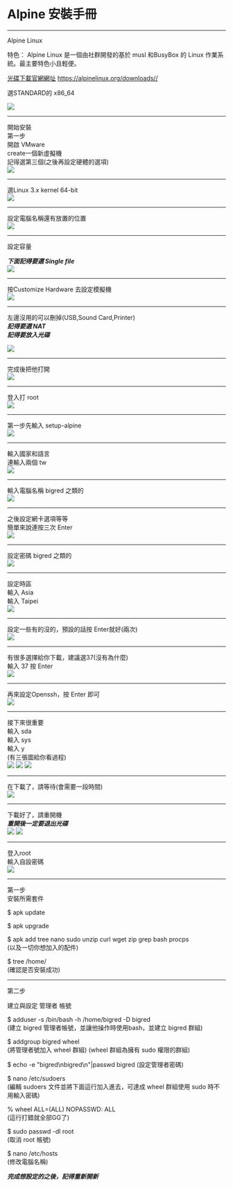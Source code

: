 # Alpine 安裝手冊


---
Alpine Linux

特色：
Alpine Linux
是一個由社群開發的基於 musl 和BusyBox 的 Linux 作業系統。最主要特色小且輕便。


[光碟下載官網網址](https://alpinelinux.org/downloads//)
https://alpinelinux.org/downloads//

選STANDARD的 x86_64

![](https://i.imgur.com/yYkfExs.png)



---

開始安裝  
第一步  
開啟 VMware  
create一個新虛擬機  
記得選第三個(之後再設定硬體的選項)  
![](https://i.imgur.com/oPAmjoU.png)


---
選Linux 3.x kernel 64-bit  
![](https://i.imgur.com/XDxm0Ec.png)


---

設定電腦名稱還有放置的位置  
![](https://i.imgur.com/oJ1830x.png)


---

設定容量  

***下面記得要選 Single file***  
![](https://i.imgur.com/7SPe2hm.png)


---

按Customize Hardware 去設定模擬機  
![](https://i.imgur.com/jq31S5u.png)


---

左邊沒用的可以刪掉(USB,Sound Card,Printer)  
***記得要選 NAT***  
***記得要放入光碟***  

![](https://i.imgur.com/dKlOCqq.png)


---

完成後把他打開  
![](https://i.imgur.com/EnAQf3R.png)

---


登入打 root  
![](https://i.imgur.com/RcymkZF.png)


---

第一步先輸入 setup-alpine  
![](https://i.imgur.com/3W2uI2R.png)


---

輸入國家和語言  
連輸入兩個 tw  
![](https://i.imgur.com/BwbG6Sf.png)


---

輸入電腦名稱 bigred 之類的  
![](https://i.imgur.com/xzsoM9c.png)


---

之後設定網卡選項等等  
簡單來說連按三次 Enter  
![](https://i.imgur.com/0gT4xg9.png)


---

設定密碼 bigred 之類的  
![](https://i.imgur.com/la9Fyz5.png)


---

設定時區  
輸入 Asia  
輸入 Taipei  
![](https://i.imgur.com/JYXtekH.png)


---

設定一些有的沒的，預設的話按 Enter就好(兩次)  
![](https://i.imgur.com/zIPnEHb.png)


---

有很多選擇給你下載，建議選37(沒有為什麼)  
輸入 37 按 Enter  
![](https://i.imgur.com/a41gIY6.png)


---

再來設定Openssh，按 Enter 即可  
![](https://i.imgur.com/Hfule2O.png)


---

接下來很重要  
輸入 sda  
輸入 sys  
輸入 y  
(有三張圖給你看過程)  
![](https://i.imgur.com/9ab7sZN.png)
![](https://i.imgur.com/8hCRPeT.png)
![](https://i.imgur.com/Zf2Z1vy.png)


---

在下載了，請等待(會需要一段時間)  
![](https://i.imgur.com/uv1jxOP.png)



---

下載好了，請重開機  
***重開後一定要退出光碟***  
![](https://i.imgur.com/A3fXPc4.png)
![](https://i.imgur.com/80wYTxq.png)

---
登入root  
輸入自設密碼  
![](https://i.imgur.com/g0xxrYD.png)


---
第一步  
安裝所需套件  

$ apk update

$ apk upgrade

$ apk add tree nano sudo unzip curl wget zip grep bash procps  
(以及一切你想加入的配件)

$ tree /home/  
(確認是否安裝成功)


---
第二步

建立與設定 管理者 帳號

$ adduser -s /bin/bash -h /home/bigred -D bigred  
(建立 bigred 管理者帳號，並讓他操作時使用bash，並建立 bigred 群組)

$ addgroup bigred wheel  
(將管理者號加入 wheel 群組)
(wheel 群組為擁有 sudo 權限的群組)

$ echo -e "bigred\nbigred\n"|passwd bigred  (設定管理者密碼)

$ nano /etc/sudoers  
(編輯 sudoers 文件並將下面這行加入進去，可達成 wheel 群組使用 sudo 時不用輸入密碼)

% wheel ALL=(ALL) NOPASSWD: ALL  
(這行打錯就全部GG了)

$ sudo passwd -dl root     
(取消 root 帳號)  

$ nano /etc/hosts  
(修改電腦名稱)  

***完成想設定的之後，記得重新開新***


